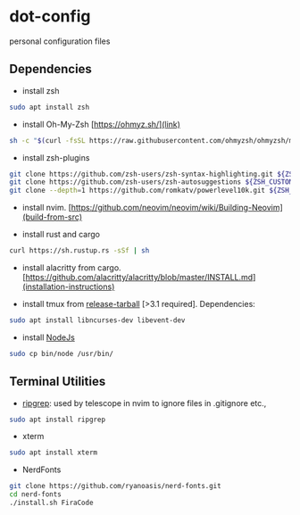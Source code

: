 # dot-config
personal configuration files

## Dependencies

- install zsh
```bash
sudo apt install zsh
```

- install Oh-My-Zsh [https://ohmyz.sh/](link)
```bash
sh -c "$(curl -fsSL https://raw.githubusercontent.com/ohmyzsh/ohmyzsh/master/tools/install.sh)"
```

- install zsh-plugins
```bash
git clone https://github.com/zsh-users/zsh-syntax-highlighting.git ${ZSH_CUSTOM:-~/.oh-my-zsh/custom}/plugins/zsh-syntax-highlighting
git clone https://github.com/zsh-users/zsh-autosuggestions ${ZSH_CUSTOM:-~/.oh-my-zsh/custom}/plugins/zsh-autosuggestions
git clone --depth=1 https://github.com/romkatv/powerlevel10k.git ${ZSH_CUSTOM:-$HOME/.oh-my-zsh/custom}/themes/powerlevel10k
```

- install nvim. [https://github.com/neovim/neovim/wiki/Building-Neovim](build-from-src)

- install rust and cargo
```bash
curl https://sh.rustup.rs -sSf | sh
```

- install alacritty from cargo. [https://github.com/alacritty/alacritty/blob/master/INSTALL.md](installation-instructions)

- install tmux from [release-tarball](https://github.com/tmux/tmux) [>3.1 required]. Dependencies:
```bash
sudo apt install libncurses-dev libevent-dev
```

- install [NodeJs](https://nodejs.dev/en/download/)
```bash
sudo cp bin/node /usr/bin/
```

## Terminal Utilities

- [ripgrep](https://github.com/BurntSushi/ripgrep): used by telescope in nvim to ignore files in .gitignore etc.,
```bash
sudo apt install ripgrep
```

- xterm
```bash
sudo apt install xterm
```

- NerdFonts
```bash
git clone https://github.com/ryanoasis/nerd-fonts.git
cd nerd-fonts
./install.sh FiraCode
```
